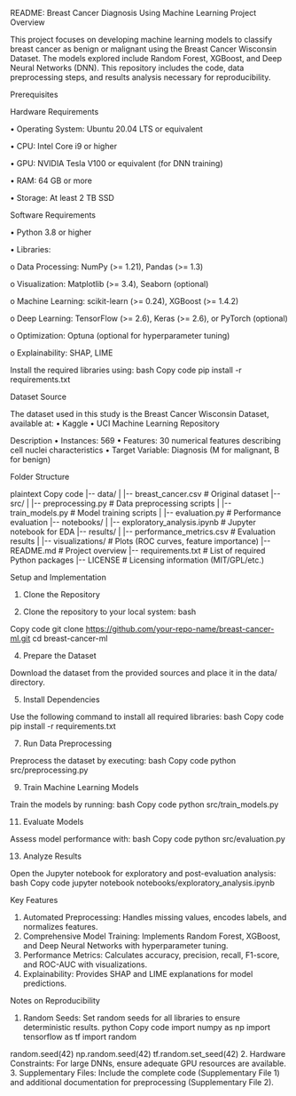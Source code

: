 README: Breast Cancer Diagnosis Using Machine Learning
Project Overview

This project focuses on developing machine learning models to classify breast cancer as benign or malignant using the Breast Cancer Wisconsin Dataset. The models explored include Random Forest, XGBoost, and Deep Neural Networks (DNN). This repository includes the code, data preprocessing steps, and results analysis necessary for reproducibility.

Prerequisites

Hardware Requirements

•	Operating System: Ubuntu 20.04 LTS or equivalent

•	CPU: Intel Core i9 or higher

•	GPU: NVIDIA Tesla V100 or equivalent (for DNN training)

•	RAM: 64 GB or more

•	Storage: At least 2 TB SSD

Software Requirements

•	Python 3.8 or higher

•	Libraries:

o	Data Processing: NumPy (>= 1.21), Pandas (>= 1.3)

o	Visualization: Matplotlib (>= 3.4), Seaborn (optional)

o	Machine Learning: scikit-learn (>= 0.24), XGBoost (>= 1.4.2)

o	Deep Learning: TensorFlow (>= 2.6), Keras (>= 2.6), or PyTorch (optional)

o	Optimization: Optuna (optional for hyperparameter tuning)

o	Explainability: SHAP, LIME

Install the required libraries using:
bash
Copy code
pip install -r requirements.txt

Dataset
Source

The dataset used in this study is the Breast Cancer Wisconsin Dataset, available at:
•	Kaggle
•	UCI Machine Learning Repository

Description
•	Instances: 569
•	Features: 30 numerical features describing cell nuclei characteristics
•	Target Variable: Diagnosis (M for malignant, B for benign)

Folder Structure

plaintext
Copy code
|-- data/
|   |-- breast_cancer.csv    # Original dataset
|-- src/
|   |-- preprocessing.py     # Data preprocessing scripts
|   |-- train_models.py      # Model training scripts
|   |-- evaluation.py        # Performance evaluation
|-- notebooks/
|   |-- exploratory_analysis.ipynb   # Jupyter notebook for EDA
|-- results/
|   |-- performance_metrics.csv      # Evaluation results
|   |-- visualizations/              # Plots (ROC curves, feature importance)
|-- README.md             # Project overview
|-- requirements.txt      # List of required Python packages
|-- LICENSE               # Licensing information (MIT/GPL/etc.)

Setup and Implementation

1.	Clone the Repository
   
2. Clone the repository to your local system:
bash

Copy code
git clone https://github.com/your-repo-name/breast-cancer-ml.git
cd breast-cancer-ml

4.	Prepare the Dataset
   
Download the dataset from the provided sources and place it in the data/ directory.

5.	Install Dependencies
   
Use the following command to install all required libraries:
bash
Copy code
pip install -r requirements.txt

7.	Run Data Preprocessing
   
Preprocess the dataset by executing:
bash
Copy code
python src/preprocessing.py

9.	Train Machine Learning Models
    
Train the models by running:
bash
Copy code
python src/train_models.py

11.	Evaluate Models
    
Assess model performance with:
bash
Copy code
python src/evaluation.py

13.	Analyze Results
    
Open the Jupyter notebook for exploratory and post-evaluation analysis:
bash
Copy code
jupyter notebook notebooks/exploratory_analysis.ipynb

Key Features
1.	Automated Preprocessing: Handles missing values, encodes labels, and normalizes features.
2.	Comprehensive Model Training: Implements Random Forest, XGBoost, and Deep Neural Networks with hyperparameter tuning.
3.	Performance Metrics: Calculates accuracy, precision, recall, F1-score, and ROC-AUC with visualizations.
4.	Explainability: Provides SHAP and LIME explanations for model predictions.

Notes on Reproducibility
1.	Random Seeds: Set random seeds for all libraries to ensure deterministic results.
python
Copy code
import numpy as np
import tensorflow as tf
import random

random.seed(42)
np.random.seed(42)
tf.random.set_seed(42)
2.	Hardware Constraints: For large DNNs, ensure adequate GPU resources are available.
3.	Supplementary Files: Include the complete code (Supplementary File 1) and additional documentation for preprocessing (Supplementary File 2).


